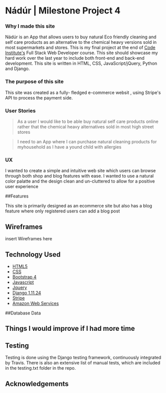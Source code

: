 # Nádúr | Milestone Project 4

### Why I made this site

Nádúr is an App that allows users to buy natural Eco friendly cleaning 
and self care products as an alternative to the chemical heavy versions sold in
most supermarkets and stores. 
This is my final project at the end of [Code Institute's](https://codeinstitute.net/) Full
Stack Web Developer course. This site should showcase my hard work over the last year
to include both front-end and back-end development. This site is written in
HTML, CSS, JavaScript/jQuery, Python and Django.

### The purpose of this site

This site was created as a fully- fledged e-commerce websit , using Stripe's API
to process the payment side.

### User Stories

> As a user I would like to be able buy natural self care products online rather 
that the chemical heavy alternatives sold in most high street stores

> I need to an App where I can purchase natural cleaning products for myhousehold as 
I have a yound child with allergies 

### UX

I wanted to create a simple and intuitive web site which users can browse through
both shop and blog features with ease. I wanted to use a natural color palatte and 
the design clean and un-cluttered to allow for a positive user experience 

##Features 

This site is primarily designed as an ecommerce site but also has a blog feature 
where only registered users can add a blog post

## Wireframes
 insert Wireframes here

## Technology Used

* [HTML5](https://en.wikipedia.org/wiki/HTML5)
* [CSS](https://en.wikipedia.org/wiki/Cascading_Style_Sheets)
* [Bootstrap 4](https://getbootstrap.com/)
* [Javascript](https://www.javascript.com/)
* [Jquery](https://jquery.com/)
* [Django 1.11.24](https://docs.djangoproject.com/en/3.0/releases/1.11.24/)
* [Stripe](https://stripe.com/ie)
* [Amazon Web Services](https://aws.amazon.com/)

 

 ##Database Data

## Things I would improve if I had more time


## Testing 
Testing is done using the Django testing framework, continuously integrated by Travis. 
There is also an extensive list of manual tests, which are included in the testing.txt folder in the repo.

## Acknowledgements